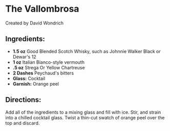 # The Vallombrosa

Created by David Wondrich

## Ingredients:
- **1.5 oz** Good Blended Scotch Whisky, such as Johnnie Walker Black or Dewar's 12
- **1 oz** Italian Bianco-style vermouth
- **.5 oz** Strega Or Yellow Chartreuse
- **2 Dashes** Peychaud's bitters
- **Glass:** Cocktail
- **Garnish:** Orange peel

## Directions:
Add all of the ingredients to a mixing glass and fill with ice. Stir, and strain into a chilled cocktail glass. Twist a thin-cut swatch of orange peel over the top and discard.
